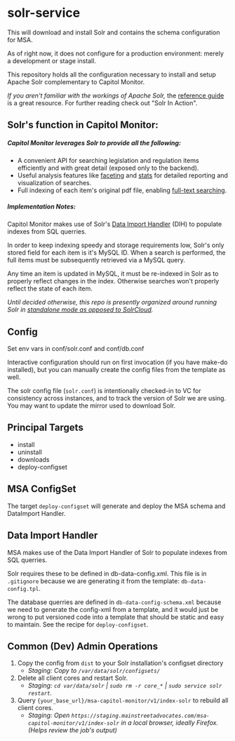 # solr-service

This will download and install Solr and contains the schema configuration for MSA.

As of right now, it does not configure for a production environment: merely a development or stage install.

This repository holds all the configuration necessary to install and setup Apache Solr complementary to Capitol Monitor.

*If you aren't familiar with the workings of Apache Solr,* the [reference guide](https://solr.apache.org/guide/) is a great resource. For further reading check out "Solr In Action".

## Solr's function in Capitol Monitor:

##### Capitol Monitor leverages Solr to provide all the following:

- A convenient API for searching legislation and regulation items efficiently and with great detail (exposed only to the backend).
- Useful analysis features like [faceting](https://solr.apache.org/guide/8_9/faceting.html) and [stats](https://solr.apache.org/guide/8_9/the-stats-component.html) for detailed reporting and visualization of searches.
- Full indexing of each item's original pdf file, enabling [full-text searching](https://en.wikipedia.org/wiki/Full-text_search).

##### Implementation Notes:

Capitol Monitor makes use of Solr's [Data Import Handler](https://solr.apache.org/guide/8_9/uploading-structured-data-store-data-with-the-data-import-handler.html) (DIH) to populate indexes from SQL querries.

In order to keep indexing speedy and storage requirements low, Solr's only stored field for each item is it's MySQL ID. When a search is performed, the full items must be subsequently retrieved via a MySQL query.

Any time an item is updated in MySQL, it must be re-indexed in Solr as to properly reflect changes in the index. Otherwise searches won't properly reflect the state of each item.

*Until decided otherwise, this repo is presently organized around running Solr in [standalone mode as opposed to SolrCloud](http://www.mtitek.com/tutorials/solr/overview.php).*
## Config

Set env vars in conf/solr.conf and conf/db.conf

Interactive configuration should run on first invocation (if you have make-do installed), but you can manually create the config files from the template as well.

The solr config file (`solr.conf`) is intentionally checked-in to VC for consistency across instances, and to track the version of Solr we are using. You may want to update the mirror used to download Solr.

## Principal Targets

- install
- uninstall
- downloads
- deploy-configset

## MSA ConfigSet

 The target `deploy-configset` will generate and deploy the MSA schema and DataImport Handler.

## Data Import Handler

 MSA makes use of the Data Import Handler of Solr to populate indexes from SQL querries.

 Solr requires these to be defined in db-data-config.xml.
 This file is in `.gitignore` because we are generating it from the template: `db-data-config.tpl`.

 The database querries are defined in `db-data-config-schema.xml` because we need to generate the config-xml from a template, and it would just be wrong to put versioned code into a template that should be static and easy to maintain. See the recipe for `deploy-configset`.

## Common (Dev) Admin Operations

1. Copy the config from `dist` to your Solr installation's configset directory
	- *Staging: Copy to `/var/data/solr/configsets/`*
2. Delete all client cores and restart Solr.
	- *Staging: `cd var/data/solr` | `sudo rm -r core_*` | `sudo service solr restart`.*
3. Query `{your_base_url}/msa-capitol-monitor/v1/index-solr` to rebuild all client cores.
	-  *Staging: Open `https://staging.mainstreetadvocates.com/msa-capitol-monitor/v1/index-solr` in a local browser, ideally Firefox. (Helps review the job's output)*